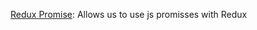 [Redux Promise](https://github.com/redux-utilities/redux-promise): Allows us to use js promisses with Redux
